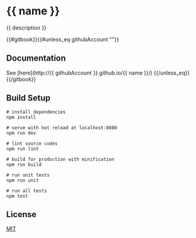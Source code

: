 # {{ name }}

{{ description }}

{{#gitbook}}{{#unless_eq githubAccount ""}}
## Documentation
See [here](http://{{ githubAccount }}.github.io/{{ name }}/)
{{/unless_eq}}{{/gitbook}}

## Build Setup

    # install dependencies
    npm install

    # serve with hot reload at localhost:8080
    npm run dev

    # lint source codes
    npm run lint

    # build for production with minification
    npm run build

    # run unit tests
    npm run unit

    # run all tests
    npm test


## License

[MIT](http://opensource.org/licenses/MIT)
